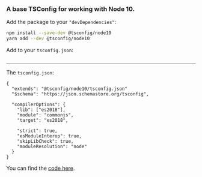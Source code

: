 ### A base TSConfig for working with Node 10.

Add the package to your `"devDependencies"`:

```sh
npm install --save-dev @tsconfig/node10
yarn add --dev @tsconfig/node10
```

Add to your `tsconfig.json`:

```json

```

---

The `tsconfig.json`: 

```jsonc
{
  "extends": "@tsconfig/node10/tsconfig.json"
  "$schema": "https://json.schemastore.org/tsconfig",

  "compilerOptions": {
    "lib": ["es2018"],
    "module": "commonjs",
    "target": "es2018",

    "strict": true,
    "esModuleInterop": true,
    "skipLibCheck": true,
    "moduleResolution": "node"
  }
}

```

You can find the [code here](https://github.com/tsconfig/bases/blob/master/bases/node10.json).
